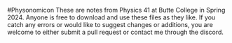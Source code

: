 #Physonomicon
These are notes from Physics 41 at Butte College in Spring 2024. Anyone is free to download and use these files as they like.
If you catch any errors or would like to suggest changes or additions, you are welcome to either submit a pull request or contact me through the discord.
